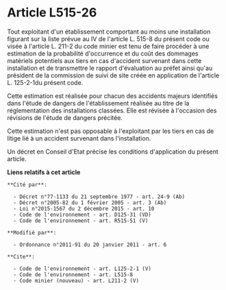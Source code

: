 # Article L515-26

Tout exploitant d'un établissement comportant au moins une installation figurant sur la liste prévue au IV de l'article L.
515-8 du présent code ou visée à l'article L. 211-2 du code minier est tenu de faire procéder à une estimation de la
probabilité d'occurrence et du coût des dommages matériels potentiels aux tiers en cas d'accident survenant dans cette
installation et de transmettre le rapport d'évaluation au préfet ainsi qu'au président de la commission de suivi de site
créée en application de l'article L. 125-2-1du présent code. 

Cette estimation est réalisée pour chacun des accidents majeurs identifiés dans l'étude de dangers de l'établissement
réalisée au titre de la réglementation des installations classées. Elle est révisée à l'occasion des révisions de l'étude de
dangers précitée. 

Cette estimation n'est pas opposable à l'exploitant par les tiers en cas de litige lié à un accident survenant dans
l'installation. 

Un décret en Conseil d'Etat précise les conditions d'application du présent article.

**Liens relatifs à cet article**

	**Cité par**:

	  - Décret n°77-1133 du 21 septembre 1977 - art. 24-9 (Ab)
	  - Décret n°2005-82 du 1 février 2005 - art. 3 (Ab)
	  - Loi n°2015-1567 du 2 décembre 2015 - art. 10
	  - Code de l'environnement - art. D125-31 (VD)
	  - Code de l'environnement - art. R515-51 (V)

	**Modifié par**:

	  - Ordonnance n°2011-91 du 20 janvier 2011 - art. 6

	**Cite**:

	  - Code de l'environnement - art. L125-2-1 (V)
	  - Code de l'environnement - art. L515-8
	  - Code minier (nouveau) - art. L211-2 (V)
